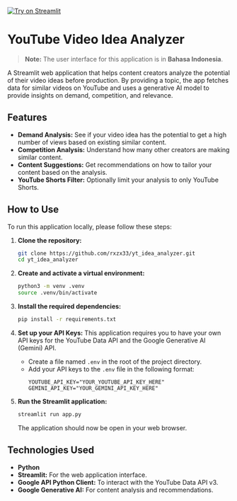 [![Try on Streamlit](https://static.streamlit.io/badges/streamlit_badge_black_white.svg)](https://ytshortsanalyze.streamlit.app)

# YouTube Video Idea Analyzer

> **Note:** The user interface for this application is in **Bahasa Indonesia**.

A Streamlit web application that helps content creators analyze the potential of their video ideas before production. By providing a topic, the app fetches data for similar videos on YouTube and uses a generative AI model to provide insights on demand, competition, and relevance.

## Features

- **Demand Analysis:** See if your video idea has the potential to get a high number of views based on existing similar content.
- **Competition Analysis:** Understand how many other creators are making similar content.
- **Content Suggestions:** Get recommendations on how to tailor your content based on the analysis.
- **YouTube Shorts Filter:** Optionally limit your analysis to only YouTube Shorts.

## How to Use

To run this application locally, please follow these steps:

1.  **Clone the repository:**
    ```bash
    git clone https://github.com/rxzx33/yt_idea_analyzer.git
    cd yt_idea_analyzer
    ```

2.  **Create and activate a virtual environment:**
    ```bash
    python3 -m venv .venv
    source .venv/bin/activate
    ```

3.  **Install the required dependencies:**
    ```bash
    pip install -r requirements.txt
    ```

4.  **Set up your API Keys:**
    This application requires you to have your own API keys for the YouTube Data API and the Google Generative AI (Gemini) API.

    -   Create a file named `.env` in the root of the project directory.
    -   Add your API keys to the `.env` file in the following format:
        ```
        YOUTUBE_API_KEY="YOUR_YOUTUBE_API_KEY_HERE"
        GEMINI_API_KEY="YOUR_GEMINI_API_KEY_HERE"
        ```

5.  **Run the Streamlit application:**
    ```bash
    streamlit run app.py
    ```
    The application should now be open in your web browser.

## Technologies Used

- **Python**
- **Streamlit:** For the web application interface.
- **Google API Python Client:** To interact with the YouTube Data API v3.
- **Google Generative AI:** For content analysis and recommendations.
